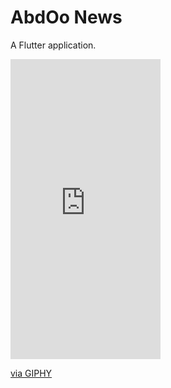 # AbdOo News

A Flutter application.

<iframe src="https://giphy.com/embed/XFqGGIgR8YZ45qhiHw" width="240" height="480" frameBorder="0" class="giphy-embed" allowFullScreen></iframe><p><a href="https://giphy.com/gifs/abdoo-saed-XFqGGIgR8YZ45qhiHw">via GIPHY</a></p>
